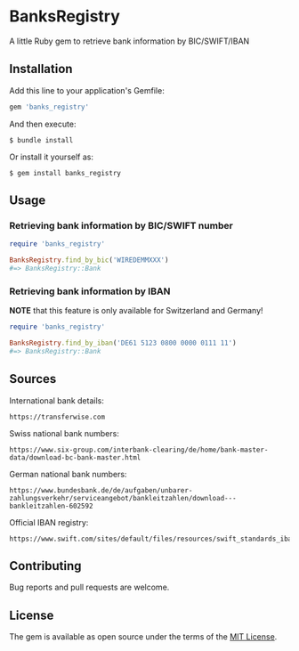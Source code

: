 # BanksRegistry

A little Ruby gem to retrieve bank information by BIC/SWIFT/IBAN

## Installation

Add this line to your application's Gemfile:

```ruby
gem 'banks_registry'
```

And then execute:

```
$ bundle install
```

Or install it yourself as:
```
$ gem install banks_registry
```

## Usage

### Retrieving bank information by BIC/SWIFT number

```ruby
require 'banks_registry'

BanksRegistry.find_by_bic('WIREDEMMXXX')
#=> BanksRegistry::Bank
```

### Retrieving bank information by IBAN

**NOTE** that this feature is only available for Switzerland and Germany!

```ruby
require 'banks_registry'

BanksRegistry.find_by_iban('DE61 5123 0800 0000 0111 11')
#=> BanksRegistry::Bank
```

## Sources
International bank details:
```
https://transferwise.com
```

Swiss national bank numbers:
```
https://www.six-group.com/interbank-clearing/de/home/bank-master-data/download-bc-bank-master.html
```

German national bank numbers:
```
https://www.bundesbank.de/de/aufgaben/unbarer-zahlungsverkehr/serviceangebot/bankleitzahlen/download---bankleitzahlen-602592
```

Official IBAN registry:
```
https://www.swift.com/sites/default/files/resources/swift_standards_ibanregistry.pdf
```

## Contributing

Bug reports and pull requests are welcome.

## License

The gem is available as open source under the terms of the [MIT License](https://opensource.org/licenses/MIT).
